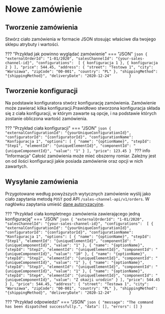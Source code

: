 # Nowe zamówienie
## Tworzenie zamówienia
Stwórz ciało zamówienia w formacie JSON stosując właściwe dla twojego sklepu atrybuty i wartości.

??? "Przykład jak powinno wyglądać zamówienie"
    === "JSON"
    ```json
    {
      "externalOrderId": "1-01/2020",
      "salesChannelId": "{your-sales-channel-id}",
      "configurations": 
          [
              { konfiguracja 1 },
              { konfiguracja 2 }
          ],
      "price": 544.45,
      "address": {
        "street": "Testowa 1",
        "city": "Warszawa",
        "zipCode": "00-001",
        "country": "PL"
      },
      "shippingMethod": "{shippingMethod}",
      "deliveryDate": "2020-12-24"       
    }
    ```

## Tworzenie konfiguracji

Na podstawie konfiguratora stwórz konfigurację zamówienia. Zamówienie może zawierać kilka konfiguracji.Prawidłowo stworzona konfiguracja składa się z ciała konfiguracji, w którym zawarte są opcje, i na podstawie których zostanie obliczona wartość zamówienia.

??? "Przykład ciała konfiguracji"
    === "JSON"
    ```json
        {
          "externalConfigurationId": "{yourUniqueConfigurationId}",
          "configuratorId": "{configuratorId}",
          "configurationName": "Konfiguracja 1",
          "options":
          [
            {
              "name": "{optionName}",
              "stepId": "Step1",
              "elementId": "{uniqueElementId}",
              "componentId": "{uniqueComponentId}",
              "value": "1"
            }
          ],
          "price": 123.45
        }
    ```
??? info "Informacja"
    Całość zamówienia może mieć obszerny romiar. Zależny jest on od ilości konfiguracji jakie posiada zamówienie oraz opcji w nich zawartych.

## Wysyłanie zamówienia

Przygotowane według powyższych wytycznych zamówienie wyślij jako ciało zapytania metodą `POST` pod API `/sales-channel-api/v1/orders`. W nagłówku zapytania umieść [dane autoryzacyjne](../../authorization).

??? "Przykład ciała kompletnego zamówienia zawierającego jedną konfigurację"
    === "JSON"
    ```json
    {
      "externalOrderId": "1-01/2020",
      "salesChannelId": "{your-sales-channel-id}",
      "configurations": 
          [
            {
              "externalConfigurationId": "{yourUniqueConfigurationId}",
              "configuratorId": "{configuratorId}",
              "configurationName": "Konfiguracja 1",
              "options":
              [
                {
                  "name": "{optionName}",
                  "stepId": "Step1",
                  "elementId": "{uniqueElementId}",
                  "componentId": "{uniqueComponentId}",
                  "value": "1"
                },
                {
                  "name": "{optionName}",
                  "stepId": "Step2",
                  "elementId": "{uniqueElementId}",
                  "componentId": "{uniqueComponentId}",
                  "value": "10"
                },
                {
                  "name": "{optionName}",
                  "stepId": "Step2",
                  "elementId": "{uniqueElementId}",
                  "componentId": "{uniqueComponentId}",
                  "value": "1"
                },
                {
                  "name": "{optionName}",
                  "stepId": "Step3",
                  "elementId": "{uniqueElementId}",
                  "componentId": "{uniqueComponentId}",
                  "value": "1"
                },
                {
                  "name": "{optionName}",
                  "stepId": "Step4",
                  "elementId": "{uniqueElementId}",
                  "componentId": "{uniqueComponentId}",
                  "value": "Z okazji urodzin"
                }
              ],
              "price": 544.45
            }
          ],
      "price": 544.45,
      "address": {
        "street": "Testowa 1",
        "city": "Warszawa",
        "zipCode": "00-001",
        "country": "PL"
      },
      "shippingMethod": "{shippingMethod}",
      "deliveryDate": "2020-12-24"       
    }
    ```

??? "Przykład odpowiedzi"
    === "JSON"
    ``` json
    {
        "message": "The command has been dispatched successfully.",
        "data": [],
        "errors": []
    }
    ```
